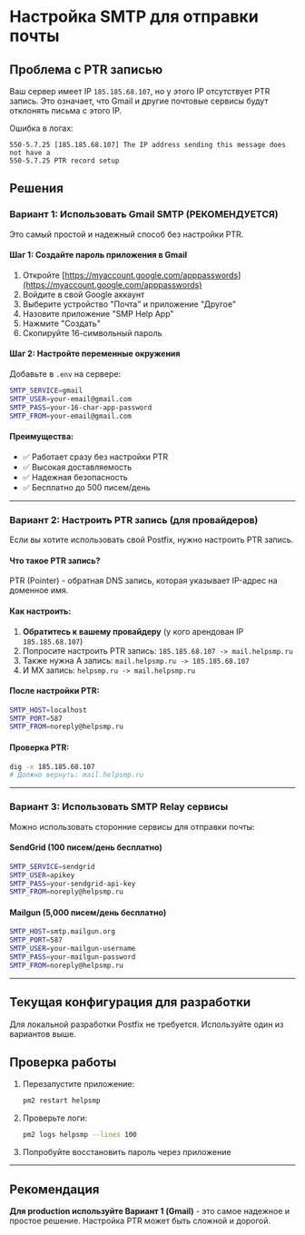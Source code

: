 # Настройка SMTP для отправки почты

## Проблема с PTR записью

Ваш сервер имеет IP `185.185.68.107`, но у этого IP отсутствует PTR запись. Это означает, что Gmail и другие почтовые сервисы будут отклонять письма с этого IP.

Ошибка в логах:
```
550-5.7.25 [185.185.68.107] The IP address sending this message does not have a 
550-5.7.25 PTR record setup
```

## Решения

### Вариант 1: Использовать Gmail SMTP (РЕКОМЕНДУЕТСЯ)

Это самый простой и надежный способ без настройки PTR.

#### Шаг 1: Создайте пароль приложения в Gmail

1. Откройте [https://myaccount.google.com/apppasswords](https://myaccount.google.com/apppasswords)
2. Войдите в свой Google аккаунт
3. Выберите устройство "Почта" и приложение "Другое"
4. Назовите приложение "SMP Help App"
5. Нажмите "Создать"
6. Скопируйте 16-символьный пароль

#### Шаг 2: Настройте переменные окружения

Добавьте в `.env` на сервере:

```bash
SMTP_SERVICE=gmail
SMTP_USER=your-email@gmail.com
SMTP_PASS=your-16-char-app-password
SMTP_FROM=your-email@gmail.com
```

#### Преимущества:
- ✅ Работает сразу без настройки PTR
- ✅ Высокая доставляемость
- ✅ Надежная безопасность
- ✅ Бесплатно до 500 писем/день

---

### Вариант 2: Настроить PTR запись (для провайдеров)

Если вы хотите использовать свой Postfix, нужно настроить PTR запись.

#### Что такое PTR запись?

PTR (Pointer) - обратная DNS запись, которая указывает IP-адрес на доменное имя.

#### Как настроить:

1. **Обратитесь к вашему провайдеру** (у кого арендован IP `185.185.68.107`)
2. Попросите настроить PTR запись: `185.185.68.107 -> mail.helpsmp.ru`
3. Также нужна A запись: `mail.helpsmp.ru -> 185.185.68.107`
4. И MX запись: `helpsmp.ru -> mail.helpsmp.ru`

#### После настройки PTR:

```bash
SMTP_HOST=localhost
SMTP_PORT=587
SMTP_FROM=noreply@helpsmp.ru
```

#### Проверка PTR:

```bash
dig -x 185.185.68.107
# Должно вернуть: mail.helpsmp.ru
```

---

### Вариант 3: Использовать SMTP Relay сервисы

Можно использовать сторонние сервисы для отправки почты:

#### SendGrid (100 писем/день бесплатно)
```bash
SMTP_SERVICE=sendgrid
SMTP_USER=apikey
SMTP_PASS=your-sendgrid-api-key
SMTP_FROM=noreply@helpsmp.ru
```

#### Mailgun (5,000 писем/день бесплатно)
```bash
SMTP_HOST=smtp.mailgun.org
SMTP_PORT=587
SMTP_USER=your-mailgun-username
SMTP_PASS=your-mailgun-password
SMTP_FROM=noreply@helpsmp.ru
```

---

## Текущая конфигурация для разработки

Для локальной разработки Postfix не требуется. Используйте один из вариантов выше.

## Проверка работы

1. Перезапустите приложение:
   ```bash
   pm2 restart helpsmp
   ```

2. Проверьте логи:
   ```bash
   pm2 logs helpsmp --lines 100
   ```

3. Попробуйте восстановить пароль через приложение

---

## Рекомендация

**Для production используйте Вариант 1 (Gmail)** - это самое надежное и простое решение. Настройка PTR может быть сложной и дорогой.


